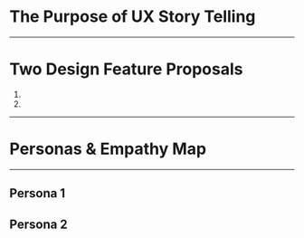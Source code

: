# The Purpose of UX Story Telling
------------

# Two Design Feature Proposals 
1.
2.

---------
# Personas & Empathy Map
-------
## Persona 1




## Persona 2
